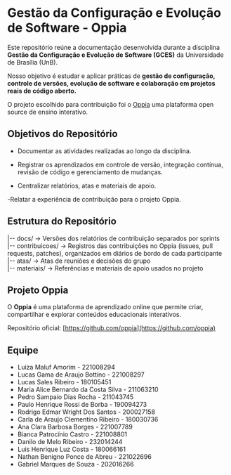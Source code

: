 # Gestão da Configuração e Evolução de Software - Oppia

Este repositório reúne a documentação desenvolvida durante a disciplina **Gestão da Configuração e Evolução de Software (GCES)** da Universidade de Brasília (UnB).

Nosso objetivo é estudar e aplicar práticas de **gestão de configuração, controle de versões, evolução de software e colaboração em projetos reais de código aberto.**

O projeto escolhido para contribuição foi o [Oppia](https://github.com/oppia) uma plataforma open source de ensino interativo.

## Objetivos do Repositório

-   Documentar as atividades realizadas ao longo da disciplina.

-   Registrar os aprendizados em controle de versão, integração contínua, revisão de código e gerenciamento de mudanças.

-   Centralizar relatórios, atas e materiais de apoio.

-Relatar a experiência de contribuição para o projeto Oppia.

## Estrutura do Repositório

|-- docs/ → Versões dos relatórios de contribuição separados por sprints  
|-- contribuicoes/ → Registros das contribuições no Oppia (issues, pull requests, patches), organizados em diários de bordo de cada participante  
|-- atas/ → Atas de reuniões e decisões do grupo  
|-- materiais/ → Referências e materiais de apoio usados no projeto

## Projeto Oppia

O **Oppia** é uma plataforma de aprendizado online que permite criar, compartilhar e explorar conteúdos educacionais interativos.

Repositório oficial: [https://github.com/oppia](https://github.com/oppia)

## Equipe

-   Luiza Maluf Amorim - 221008294
-   Lucas Gama de Araujo Bottino - 221008297
-   Lucas Sales Ribeiro - 180105451
-   Maria Alice Bernardo da Costa Silva - 211063210
-   Pedro Sampaio Dias Rocha - 211043745
-   Paulo Henrique Rossi de Borba - 190094273
-   Rodrigo Edmar Wright Dos Santos - 200027158
-   Carla de Araujo Clementino Ribeiro - 180030736
-   Ana Clara Barbosa Borges - 221007789
-   Bianca Patrocínio Castro - 221008801
-   Danilo de Melo Ribeiro - 232014244
-   Luis Henrique Luz Costa - 180066161
-   Nathan Benigno Ponce de Abreu - 221022696
-   Gabriel Marques de Souza - 202016266
